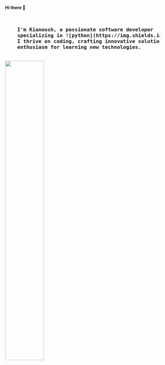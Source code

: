 <p><strong align="center"> Hi there 👋 </strong></p><br/>
<h3>
  <pre>
    I'm Kianoush, a passionate software developer
    specializing in ![python](https://img.shields.io/badge/Python-blue?style=flat&logo=python&logoColor=white&label=LANG) and Django, with a sprinkle of JavaScript.
    I thrive on coding, crafting innovative solutions, and have an insatiable
    enthusiasm for learning new technologies.
  </pre>
</h3>
<img align="center" width="50%" src="https://github-readme-stats.vercel.app/api?username=kianoushmahboob&theme=dark&show_icons=true&rank_icon=github&include_all_commits=true&hide=stars,contribs" />

<!--
**kianoushmahboob/kianoushmahboob** is a ✨ _special_ ✨ repository because its `README.md` (this file) appears on your GitHub profile.

Here are some ideas to get you started:

- 🔭 I’m currently working on ...
- 🌱 I’m currently learning ...
- 👯 I’m looking to collaborate on ...
- 🤔 I’m looking for help with ...
- 💬 Ask me about ...
- 📫 How to reach me: ...
- 😄 Pronouns: ...
- ⚡ Fun fact: ...
-->
